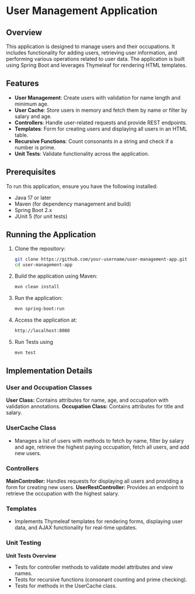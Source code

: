 # User Management Application

## Overview

This application is designed to manage users and their occupations. It includes functionality for adding users, retrieving user information, and performing various operations related to user data. The application is built using Spring Boot and leverages Thymeleaf for rendering HTML templates.

## Features

- **User Management**: Create users with validation for name length and minimum age.
- **User Cache**: Store users in memory and fetch them by name or filter by salary and age.
- **Controllers**: Handle user-related requests and provide REST endpoints.
- **Templates**: Form for creating users and displaying all users in an HTML table.
- **Recursive Functions**: Count consonants in a string and check if a number is prime.
- **Unit Tests**: Validate functionality across the application.

## Prerequisites

To run this application, ensure you have the following installed:

- Java 17 or later
- Maven (for dependency management and build)
- Spring Boot 2.x
- JUnit 5 (for unit tests)

## Running the Application

1. Clone the repository:
   ```bash
   git clone https://github.com/your-username/user-management-app.git
   cd user-management-app
   ```

2. Build the application using Maven:
   ```bash
   mvn clean install
    ```
3. Run the application:
    ```bash
   mvn spring-boot:run
    ```
4. Access the application at:
    ```bash
   http://localhost:8080
    ```
   
5. Run Tests using
    ```bash
   mvn test
    ```

## Implementation Details
### User and Occupation Classes
**User Class:** Contains attributes for name, age, and occupation with validation annotations.
**Occupation Class:** Contains attributes for title and salary.
### UserCache Class
- Manages a list of users with methods to fetch by name, filter by salary and age, retrieve the highest paying occupation, fetch all users, and add new users.
### Controllers
**MainController:** Handles requests for displaying all users and providing a form for creating new users.
**UserRestController:** Provides an endpoint to retrieve the occupation with the highest salary.
### Templates
- Implements Thymeleaf templates for rendering forms, displaying user data, and AJAX functionality for real-time updates.
### Unit Testing
**Unit Tests Overview**
- Tests for controller methods to validate model attributes and view names.
- Tests for recursive functions (consonant counting and prime checking).
- Tests for methods in the UserCache class.


